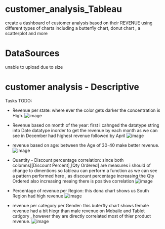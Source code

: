 # customer_analysis_Tableau
 create a dashboard of customer analysis based on their REVENUE using different types of charts including a butterfly chart, donut chart , a scatterplot and more

# DataSources
unable to upload due to size

# customer analysis - Descriptive
Tasks TODO:
- Revenue per state:
 where ever the color gets darker the concentration is High.
 ![image](https://user-images.githubusercontent.com/77947860/203604786-a286af42-742e-437d-881c-42ce9e6bb5ea.png)


- Revenue based on month of the year:
first i cahnged the datatype string into Date datatype inorder to get the revenue by each month
as we can see in December  had highest revenue followed by April
![image](https://user-images.githubusercontent.com/77947860/203605002-fc5585d4-1d84-47a0-a4f4-715762b56121.png)


- revenue based on age:
 between the Age of 30-40 make better revenue.
 ![image](https://user-images.githubusercontent.com/77947860/203605174-865ae66e-fc88-4fea-a005-e832c2aa7c13.png)


- Quantity - Discount percentage correlation:
since both colomns[[Discount Percent],[Qty Ordered] are measures i should of change to dimentions so tableau can perform a function
as we can see a pattern performed here , as discount percentage increasing the Qty Ordered also increasing meaing there is positive correlation 
![image](https://user-images.githubusercontent.com/77947860/203605397-a52ac6e3-4ecb-4a26-8a97-c42f69a6001d.png)


- Percentage of revenue per Region:
this dona chart shows us South Region had high revenue
![image](https://user-images.githubusercontent.com/77947860/203605636-8f1ef9ae-4949-4a0b-a73f-3adbf840950a.png)


- revenue per category per Gender:
this buterfly chart shows female revenue had a bit hiegr than male revenue on Mobaile and Tablet catigory , however they are directly correlated most of thier product revenue.
![image](https://user-images.githubusercontent.com/77947860/203605838-6f9999b9-55c1-477d-af34-1ef36590e191.png)



